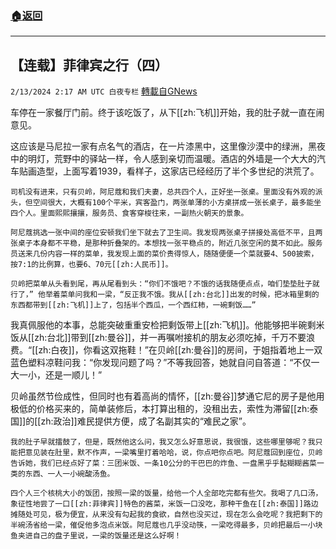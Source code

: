 ###  [:house:返回](README.md)
---


## 【连载】菲律宾之行（四）
`2/13/2024 2:17 AM UTC 白夜专栏` [轉載自GNews](https://gnews.org/articles/2301658)




车停在一家餐厅门前。终于该吃饭了，从下[[zh:飞机]]开始，我的肚子就一直在闹意见。

这应该是马尼拉一家有点名气的酒店，在一片漆黑中，这里像沙漠中的绿洲，黑夜中的明灯，荒野中的驿站一样，令人感到亲切而温暖。酒店的外墙是一个大大的汽车贴画造型，上面写着1939，看样子，这家店已经经历了半个多世纪的洪荒了。

    司机没有进来，只有贝岭，阿尼蔻和我们夫妻，总共四个人，正好坐一张桌。里面没有外观的派头，但空间很大，大概有100个平米，宾客盈门，两张单薄的小方桌拼成一张长桌子，最多能坐四个人。里面熙熙攘攘，服务员、食客穿梭往来，一副热火朝天的景象。

    阿尼蔻挑选一张中间的座位安顿我们坐下就去了卫生间。我发现两张桌子拼接处高低不平，且两张桌子本身都不平稳，是那种折叠架的。本想找一张平稳点的，附近几张空闲的莫不如此。服务员送来几份内容一样的菜单，我发现上面的菜价贵得惊人，随随便便一个菜就要4、500披索，按7:1的比例算，也要6、70元[[zh:人民币]]。

    贝岭把菜单从头看到尾，再从尾看到头：“你们不饿吧？不饿的话我随便点点，咱们垫垫肚子就行了，” 他举着菜单问我和一梁，“反正我不饿。我从[[zh:台北]]出发的时候，把冰箱里剩的东西都带到[[zh:飞机]]上了，包括半个西瓜，一个西红柿，一碗剩饭……”

我真佩服他的本事，总能突破重重安检把剩饭带上[[zh:飞机]]。他能够把半碗剩米饭从[[zh:台北]]带到[[zh:曼谷]]，并一再嘱咐接机的朋友必须吃掉，千万不要浪费。“[[zh:白夜]]，你看这双拖鞋！”在贝岭[[zh:曼谷]]的房间，于姐指着地上一双蓝色塑料凉鞋问我：“你发现问题了吗？”不等我回答，她就自问自答道：“不仅一大一小，还是一顺儿！”

贝岭虽然节俭成性，但同时也有着高尚的情怀，[[zh:曼谷]]梦通它尼的房子是他用极低的价格买来的，简单装修后，本打算出租的，没租出去，索性为滞留[[zh:泰国]]的[[zh:政治]]难民提供方便，成了名副其实的“难民之家”。

    我的肚子早就擂鼓了，但是，既然他这么问，我又怎么好意思说，我很饿，这些哪里够呢？我只能把意见装在肚里，默不作声，一梁嘴里打着哈哈，说，你点吧你点吧。阿尼蔻回到座位，贝岭告诉她，我们已经点好了菜：三团米饭、一条10公分的干巴巴的炸鱼、一盘黑乎乎黏糊糊酱菜一类的东西、一人一小碗酸汤鱼。

    四个人三个核桃大小的饭团，按照一梁的饭量，给他一个人全部吃完都有些欠。我喝了几口汤，象征性地尝了一口[[zh:菲律宾]]特色的酱菜，米饭一口没吃，那种干鱼在[[zh:泰国]]路边摊随处可见，极为便宜，从来没有勾起我的食欲，自然也没买过，现在怎么会吃呢？我把剩下的半碗汤省给一梁，催促他多泡点米饭。阿尼蔻也几乎没动筷，一梁吃得最多，贝岭把最后一小块鱼夹进自己的盘子里说，一梁的饭量还是这么好啊！
